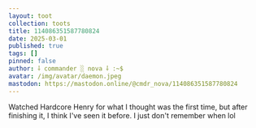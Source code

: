 ```yaml
---
layout: toot
collection: toots
title: 114086351587780824
date: 2025-03-01
published: true
tags: []
pinned: false
author: ⸸ commander ░ nova ⸸ :~$
avatar: /img/avatar/daemon.jpeg
mastodon: https://mastodon.online/@cmdr_nova/114086351587780824
---
```


Watched Hardcore Henry for what I thought was the first time, but after finishing it, I think I've seen it before. I just don't remember when lol
